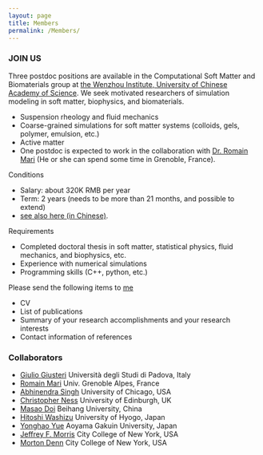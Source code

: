 ```yaml
---
layout: page
title: Members
permalink: /Members/
---
```


### **JOIN US**
Three postdoc positions are available in the Computational Soft Matter and Biomaterials group at [the Wenzhou Institute, University of Chinese Academy of Science](http://www.wibe.ac.cn). We seek motivated researchers of simulation modeling in soft matter, biophysics, and biomaterials. 
- Suspension rheology and fluid mechanics 
- Coarse-grained simulations for soft matter systems (colloids, gels, polymer, emulsion, etc.)
- Active matter
- One postdoc is expected to work in the collaboration with [Dr. Romain Mari](https://rmari.github.io) (He or she can spend some time in Grenoble, France).

Conditions
- Salary: about 320K RMB per year
- Term: 2 years (needs to be more than 21 months, and possible to extend)
- [see also here (in Chinese)](http://www.wiucas.ac.cn/hr/2020/272.html).

Requirements
- Completed doctoral thesis in soft matter, statistical physics, fluid mechanics, and biophysics, etc.
- Experience with numerical simulations
- Programming skills (C++, python, etc.)

Please send the following items to [me](mailto:seto@wibe.ac.cn)
- CV 
- List of publications
- Summary of your research accomplishments and your research interests
- Contact information of references

### Collaborators

- [Giulio Giusteri](https://www.math.unipd.it/~giusteri/) Università degli Studi di Padova, Italy
- [Romain Mari](http://rmari.github.io) Univ. Grenoble Alpes, France
- [Abhinendra Singh](https://scholar.google.com/citations?user=M2IMz3QAAAAJ&hl=nl) University of Chicago, USA
- [Christopher Ness](https://christopherjness.github.io) University of Edinburgh, UK
- [Masao Doi](http://mdoi.jp/index_E.html) Beihang University, China
- [Hitoshi Washizu](http://washizu.org/lab/index-e.html) University of Hyogo, Japan
- [Yonghao Yue](http://mns.k.u-tokyo.ac.jp/~yonghao/) Aoyama Gakuin University, Japan 
- [Jeffrey F. Morris](http://www-levich.engr.ccny.cuny.edu/~jmorris/index.html) City College of New York, USA
- [Morton Denn](http://www-levich.engr.ccny.cuny.edu/mdcv.htm) City College of New York, USA

